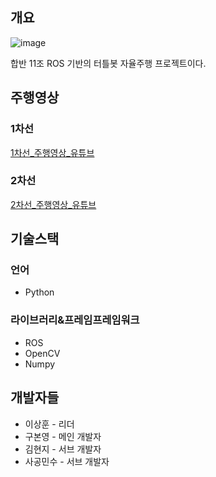 ## 개요
![image](https://user-images.githubusercontent.com/56144682/148673097-02f713e1-4c48-4356-9e02-5e1d9a269d66.png) 

합반 11조 ROS 기반의 터틀봇 자율주행 프로젝트이다.

## 주행영상
### 1차선
[1차선_주행영상_유튜브](https://youtu.be/hYcfd0vqBlQ)
### 2차선
[2차선_주행영상_유튜브](https://youtu.be/RbHno3YyoQk)

## 기술스택
### 언어
+ Python
### 라이브러리&프레임프레임워크
+ ROS
+ OpenCV
+ Numpy

## 개발자들
+ 이상훈 - 리더
+ 구본영 - 메인 개발자
+ 김현지 - 서브 개발자
+ 사공민수 - 서브 개발자
